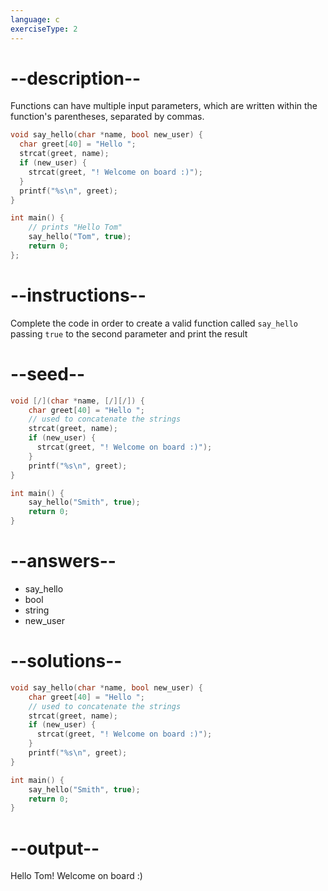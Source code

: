 ```yaml
---
language: c
exerciseType: 2
---
```


# --description--

Functions can have multiple input parameters, which are written within the function's parentheses, separated by commas.
```c
void say_hello(char *name, bool new_user) {
  char greet[40] = "Hello ";
  strcat(greet, name);
  if (new_user) {
    strcat(greet, "! Welcome on board :)");
  }
  printf("%s\n", greet);
}

int main() {
    // prints "Hello Tom"
    say_hello("Tom", true);
    return 0;
};
```

# --instructions--

Complete the code in order to create a valid function called `say_hello` passing `true` to the second parameter and print the result

# --seed--

```c
void [/](char *name, [/][/]) {
    char greet[40] = "Hello ";
    // used to concatenate the strings
    strcat(greet, name);
    if (new_user) {
      strcat(greet, "! Welcome on board :)");
    }
    printf("%s\n", greet);
}

int main() {
    say_hello("Smith", true);
    return 0;
}
```

# --answers--

- say_hello
- bool 
- string 
- new_user

# --solutions--

```c
void say_hello(char *name, bool new_user) {
    char greet[40] = "Hello ";
    // used to concatenate the strings
    strcat(greet, name);
    if (new_user) {
      strcat(greet, "! Welcome on board :)");
    }
    printf("%s\n", greet);
}

int main() {
    say_hello("Smith", true);
    return 0;
}
```

# --output--

Hello Tom! Welcome on board :)
